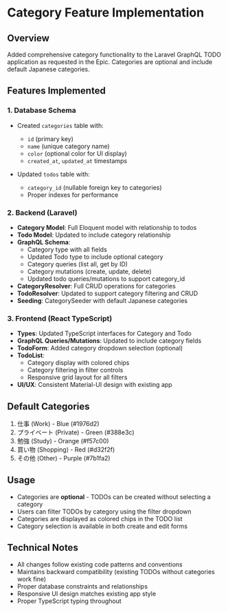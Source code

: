 # Category Feature Implementation

## Overview
Added comprehensive category functionality to the Laravel GraphQL TODO application as requested in the Epic. Categories are optional and include default Japanese categories.

## Features Implemented

### 1. Database Schema
- Created `categories` table with:
  - `id` (primary key)
  - `name` (unique category name)
  - `color` (optional color for UI display)
  - `created_at`, `updated_at` timestamps

- Updated `todos` table with:
  - `category_id` (nullable foreign key to categories)
  - Proper indexes for performance

### 2. Backend (Laravel)
- **Category Model**: Full Eloquent model with relationship to todos
- **Todo Model**: Updated to include category relationship
- **GraphQL Schema**: 
  - Category type with all fields
  - Updated Todo type to include optional category
  - Category queries (list all, get by ID)
  - Category mutations (create, update, delete)
  - Updated todo queries/mutations to support category_id
- **CategoryResolver**: Full CRUD operations for categories
- **TodoResolver**: Updated to support category filtering and CRUD
- **Seeding**: CategorySeeder with default Japanese categories

### 3. Frontend (React TypeScript)
- **Types**: Updated TypeScript interfaces for Category and Todo
- **GraphQL Queries/Mutations**: Updated to include category fields
- **TodoForm**: Added category dropdown selection (optional)
- **TodoList**: 
  - Category display with colored chips
  - Category filtering in filter controls
  - Responsive grid layout for all filters
- **UI/UX**: Consistent Material-UI design with existing app

## Default Categories
1. 仕事 (Work) - Blue (#1976d2)
2. プライベート (Private) - Green (#388e3c)
3. 勉強 (Study) - Orange (#f57c00)
4. 買い物 (Shopping) - Red (#d32f2f)
5. その他 (Other) - Purple (#7b1fa2)

## Usage
- Categories are **optional** - TODOs can be created without selecting a category
- Users can filter TODOs by category using the filter dropdown
- Categories are displayed as colored chips in the TODO list
- Category selection is available in both create and edit forms

## Technical Notes
- All changes follow existing code patterns and conventions
- Maintains backward compatibility (existing TODOs without categories work fine)
- Proper database constraints and relationships
- Responsive UI design matches existing app style
- Proper TypeScript typing throughout